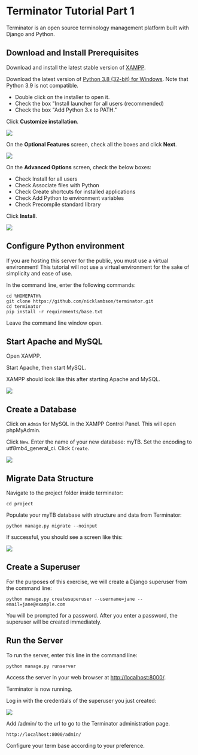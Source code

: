 # Terminator Tutorial Part 1

Terminator is an open source terminology management platform built with Django and Python. 

## Download and Install Prerequisites

Download and install the latest stable version of [XAMPP](https://www.apachefriends.org/download.html).

Download the latest version of [Python 3.8 (32-bit) for Windows](https://www.python.org/ftp/python/3.8.6/python-3.8.6.exe). Note that Python 3.9 is not compatible.

- Double click on the installer to open it.
- Check the box "Install launcher for all users (recommended)
- Check the box "Add Python 3.x to PATH."

Click **Customize installation**.

![](screenshots/python_1.png)

On the **Optional Features** screen, check all the boxes and click **Next**.

![](screenshots/python_2.png)

On the **Advanced Options** screen, check the below boxes:

 - Check Install for all users
 - Check Associate files with Python
 - Check Create shortcuts for installed applications
 - Check Add Python to environment variables
 - Check Precompile standard library

Click **Install**.

![](screenshots/python_3.png)

## Configure Python environment

If you are hosting this server for the public, you must use a virtual environment! This tutorial will not use a virtual environment for the sake of simplicity and ease of use.

In the command line, enter the following commands:

```
cd %HOMEPATH%
git clone https://github.com/nicklambson/terminator.git
cd terminator
pip install -r requirements/base.txt
```

Leave the command line window open.

## Start Apache and MySQL

Open XAMPP.

Start Apache, then start MySQL.

XAMPP should look like this after starting Apache and MySQL.

![](screenshots/XAMPP.png)

## Create a Database

Click on `Admin` for MySQL in the XAMPP Control Panel. This will open phpMyAdmin.

Click `New`. Enter the name of your new database: myTB. Set the encoding to utf8mb4_general_ci. Click `Create`.

![](screenshots/phpmyadmin_1.png)

## Migrate Data Structure

Navigate to the project folder inside terminator:

```
cd project
```

Populate your myTB database with structure and data from Terminator:

```
python manage.py migrate --noinput
```

If successful, you should see a screen like this:

![](screenshots/migrated.png)

## Create a Superuser

For the purposes of this exercise, we will create a Django superuser from the command line:

```
python manage.py createsuperuser --username=jane --email=jane@example.com
```

You will be prompted for a password. After you enter a password, the superuser will be created immediately.

## Run the Server

To run the server, enter this line in the command line:

```
python manage.py runserver
```

Access the server in your web browser at [http://localhost:8000/](http://localhost:8000/).

Terminator is now running.

Log in with the credentials of the superuser you just created:

![](screenshots/log_in.png)

Add /admin/ to the url to go to the Terminator administration page.

```
http://localhost:8000/admin/
```

Configure your term base according to your preference.
